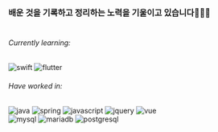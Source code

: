 ### 배운 것을 기록하고 정리하는 노력을 기울이고 있습니다👨🏻‍💻<br><br>

###### Currently learning: 
<p>
<img alt="swift" src="https://img.shields.io/badge/Swift-FA7343?style=flat-square&logo=swift&logoColor=white" />
<img alt="flutter" src="https://img.shields.io/badge/Flutter-02569B?style=flat-square&logo=flutter&logoColor=white" />
</p>


###### Have worked in:
<p>
  <img alt="java" src="https://img.shields.io/badge/Java-007396?style=flat-square&logo=openjdk&logoColor=white" />
  <img alt="spring" src="https://img.shields.io/badge/Spring-6DB33F?style=flat-square&logo=spring&logoColor=white" />
  <img alt="javascript" src="https://img.shields.io/badge/JavaScript-F7DF1E?style=flat-square&logo=javascript&logoColor=black" />
  <img alt="jquery" src="https://img.shields.io/badge/jQuery-0769AD?style=flat-square&logo=jquery&logoColor=white" />
  <img alt="vue" src="https://img.shields.io/badge/Vue.js-35495E?style=flat-square&logo=vue.js&logoColor=4FC08D" />
  <br>
  <img alt="mysql" src="https://img.shields.io/badge/MySQL-00000F?style=flat-square&logo=mysql&logoColor=white" />
  <img alt="mariadb" src="https://img.shields.io/badge/MariaDB-003545?style=flat-square&logo=mariadb&logoColor=white" />
  <img alt="postgresql" src="https://img.shields.io/badge/PostgreSQL-316192?style=flat-square&logo=postgresql&logoColor=white" />
</p>

<!--
**sanc93/sanc93** is a ✨ _special_ ✨ repository because its `README.md` (this file) appears on your GitHub profile.

Here are some ideas to get you started:

- 🔭 I’m currently working on ...
- 🌱 I’m currently learning ...
- 👯 I’m looking to collaborate on ...
- 🤔 I’m looking for help with ...
- 💬 Ask me about ...
- 📫 How to reach me: ...
- 😄 Pronouns: ...
- ⚡ Fun fact: ...
-->
